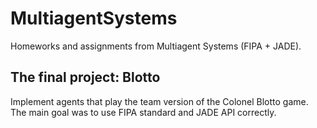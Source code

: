MultiagentSystems
=================

Homeworks and assignments from Multiagent Systems (FIPA + JADE).

The final project: Blotto
----
Implement agents that play the team version of the Colonel Blotto game. The main goal was to use FIPA standard and JADE API correctly.
